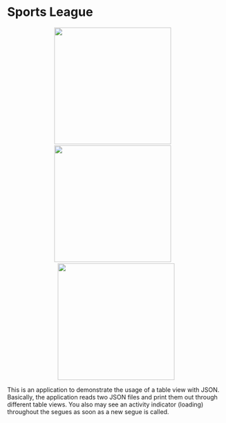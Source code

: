 # Sports League

<p align="center">
<img src="https://raw.githubusercontent.com/brunosdecampos/Swift-Sports-League/master/Sports%20League/preview1.jpg" width="270" />
&nbsp;&nbsp;&nbsp;
<img src="https://raw.githubusercontent.com/brunosdecampos/Swift-Sports-League/master/Sports%20League/preview2.jpg" width="270" />
&nbsp;&nbsp;&nbsp;
<img src="https://raw.githubusercontent.com/brunosdecampos/Swift-Sports-League/master/Sports%20League/preview3.jpg" width="270" />
</p>

This is an application to demonstrate the usage of a table view with JSON. Basically, the application reads two JSON files and print them out through different table views. You also may see an activity indicator (loading) throughout the segues as soon as a new segue is called.
